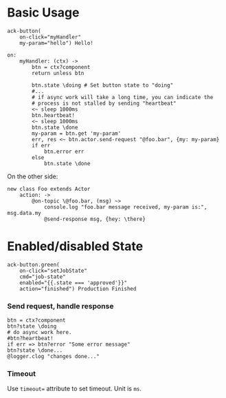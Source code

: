 # Basic Usage 

```pug
ack-button(
    on-click="myHandler"
    my-param="hello") Hello!

```

```ls
on:
    myHandler: (ctx) -> 
        btn = ctx?component 
        return unless btn

        btn.state \doing # Set button state to "doing"
        #... 
        # if async work will take a long time, you can indicate the 
        # process is not stalled by sending "heartbeat"
        <~ sleep 1000ms 
        btn.heartbeat!
        <~ sleep 1000ms 
        btn.state \done
        my-param = btn.get 'my-param'
        err, res <~ btn.actor.send-request "@foo.bar", {my: my-param}
        if err 
            btn.error err 
        else 
            btn.state \done
```

On the other side:

```ls 
new class Foo extends Actor
    action: ->
        @on-topic \@foo.bar, (msg) ~>
            console.log "foo.bar message received, my-param is:", msg.data.my
            @send-response msg, {hey: \there}
```


# Enabled/disabled State

```pug
ack-button.green(
    on-click="setJobState"
    cmd="job-state"
    enabled="{{.state === 'approved'}}"
    action="finished") Production Finished
```


### Send request, handle response

```ls
btn = ctx?component
btn?state \doing
# do async work here.
#btn?heartbeat!
if err => btn?error "Some error message"
btn?state \done...
@logger.clog "changes done..."
```

### Timeout

Use `timeout=` attribute to set timeout. Unit is `ms`.